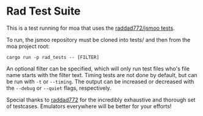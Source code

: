 
Rad Test Suite
==============

This is a test running for moa that uses the [raddad772/jsmoo tests](https://github.com/raddad772/jsmoo).

To run, the jsmoo repository must be cloned into tests/ and then from the moa project root:
```shell
cargo run -p rad_tests -- [FILTER]
```

An optional filter can be specified, which will only run test files who's file name starts with the
filter text.  Timing tests are not done by default, but can be run with `-t` or `--timing`.  The output
can be increased or decreased with the `--debug` or `--quiet` flags, respectively.

Special thanks to [raddad772](https://github.com/raddad772) for the incredibly
exhaustive and thorough set of testcases.  Emulators everywhere will be better
for your efforts!

